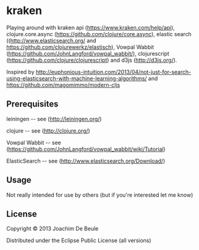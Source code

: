 # kraken

Playing around with kraken api (https://www.kraken.com/help/api), clojure.core.async (https://github.com/clojure/core.async), elastic search ((http://www.elasticsearch.org/ and https://github.com/clojurewerkz/elastisch), Vowpal Wabbit (https://github.com/JohnLangford/vowpal_wabbit/), clojurescript (https://github.com/clojure/clojurescript) and d3js (http://d3js.org/).

Inspired by http://euphonious-intuition.com/2013/04/not-just-for-search-using-elasticsearch-with-machine-learning-algorithms/ and https://github.com/magomimmo/modern-cljs

## Prerequisites

leiningen -- see (http://leiningen.org/)

clojure -- see (http://clojure.org/)

Vowpal Wabbit -- see (https://github.com/JohnLangford/vowpal_wabbit/wiki/Tutorial)

ElasticSearch -- see (http://www.elasticsearch.org/Download/)

## Usage

Not really intended for use by others (but if you're interested let me know)

## License

Copyright © 2013 Joachim De Beule

Distributed under the Eclipse Public License (all versions)
